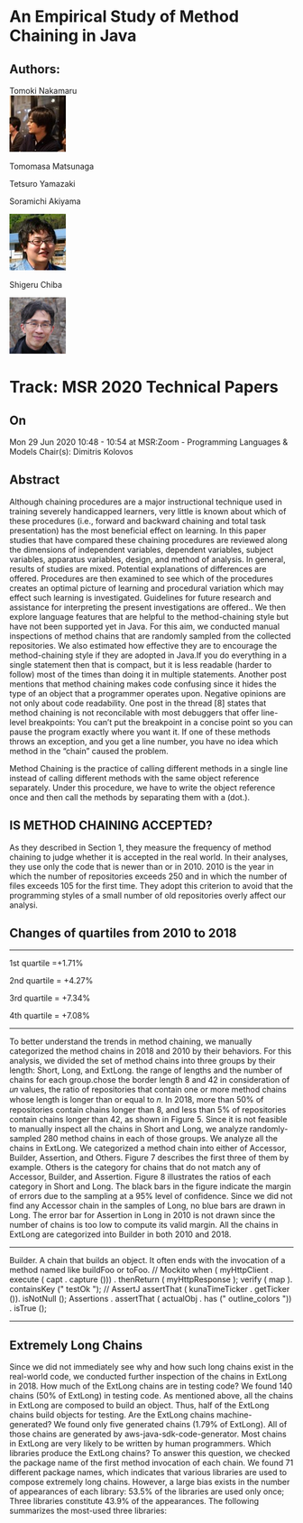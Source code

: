 

# An Empirical Study of Method Chaining in Java


## Authors:

 Tomoki Nakamaru  
     ![Author Avatar](./image1.jpg)



 Tomomasa Matsunaga

 Tetsuro Yamazaki

 Soramichi Akiyama

  ![Author Avatar](./image2.jpg)

   Shigeru Chiba

  ![Author Avatar](./image3.jpg)

 # Track: MSR 2020 Technical Papers


## On  
Mon 29 Jun 2020 10:48 - 10:54 at MSR:Zoom - Programming Languages & Models Chair(s): Dimitris Kolovos


## Abstract

 Although chaining procedures are a major instructional technique used in training severely handicapped learners, very little is known about which of these procedures (i.e., forward and backward chaining and total task presentation) has the most beneficial effect on learning. In this paper studies that have compared these chaining procedures are reviewed along the dimensions of independent variables, dependent variables, subject variables, apparatus variables, design, and method of analysis. In general, results of studies are mixed. Potential explanations of differences are offered. Procedures are then examined to see which of the procedures creates an optimal picture of learning and procedural variation which may effect such learning is investigated. Guidelines for future research and assistance for interpreting the present investigations are offered.. We then explore language features that
are helpful to the method-chaining style but have not been supported yet in Java. For this aim, we conducted manual inspections
of method chains that are randomly sampled from the collected
repositories. We also estimated how effective they are to encourage
the method-chaining style if they are adopted in Java.If you do everything in a single statement then that is
compact, but it is less readable (harder to follow) most
of the times than doing it in multiple statements.
Another post mentions that method chaining makes code confusing
since it hides the type of an object that a programmer operates upon.
Negative opinions are not only about code readability. One post in
the thread [8] states that method chaining is not reconcilable with
most debuggers that offer line-level breakpoints:
You can’t put the breakpoint in a concise point so you
can pause the program exactly where you want it. If
one of these methods throws an exception, and you
get a line number, you have no idea which method in
the “chain” caused the problem.

 Method Chaining is the practice of calling different methods in a single line instead of calling different methods with the same object reference separately. Under this procedure, we have to write the object reference once and then call the methods by separating them with a (dot.).

 ## IS METHOD CHAINING ACCEPTED?

As they described in Section 1, they measure the frequency of method
chaining to judge whether it is accepted in the real world. In their
analyses, they use only the code that is newer than or in 2010. 2010
is the year in which the number of repositories exceeds 250 and
in which the number of files exceeds 105
for the first time. They
adopt this criterion to avoid that the programming styles of a small
number of old repositories overly affect our analysi.




## Changes of quartiles from 2010 to 2018
___
1st quartile  =+1.71%

2nd quartile = +4.27%

3rd quartile = +7.34%

4th quartile = +7.08%

----


To better understand the trends in method chaining, we manually
categorized the method chains in 2018 and 2010 by their behaviors.
For this analysis, we divided the set of method chains into three
groups by their length: Short, Long, and ExtLong. 
the range of lengths and the number of chains for each group.chose the border length 8 and 42 in consideration of 𝑢𝑛 values,
the ratio of repositories that contain one or more method chains
whose length is longer than or equal to 𝑛. In 2018, more than 50%
of repositories contain chains longer than 8, and less than 5% of
repositories contain chains longer than 42, as shown in Figure 5.
Since it is not feasible to manually inspect all the chains in Short
and Long, we analyze randomly-sampled 280 method chains in
each of those groups. We analyze all the chains in ExtLong.
We categorized a method chain into either of Accessor, Builder,
Assertion, and Others. Figure 7 describes the first three of them
by example. Others is the category for chains that do not match
any of Accessor, Builder, and Assertion.
Figure 8 illustrates the ratios of each category in Short and
Long. The black bars in the figure indicate the margin of errors
due to the sampling at a 95% level of confidence. Since we did not
find any Accessor chain in the samples of Long, no blue bars are
drawn in Long. The error bar for Assertion in Long in 2010 is not
drawn since the number of chains is too low to compute its valid
margin. All the chains in ExtLong are categorized into Builder in
both 2010 and 2018.


----
Builder. A chain that builds an object. It often ends with the
invocation of a method named like buildFoo or toFoo.
// Mockito
when ( myHttpClient . execute ( capt . capture ()))
. thenReturn ( myHttpResponse );
verify ( map ). containsKey (" testOk ");
// AssertJ
assertThat ( kunaTimeTicker . getTicker ()). isNotNull ();
Assertions
. assertThat ( actualObj . has (" outline_colors "))
. isTrue ();

---




## Extremely Long Chains
Since we did not immediately see why and how such long chains
exist in the real-world code, we conducted further inspection of the
chains in ExtLong in 2018.
 How much of the ExtLong chains are in testing code? We
found 140 chains (50% of ExtLong) in testing code. As mentioned
above, all the chains in ExtLong are composed to build an object.
Thus, half of the ExtLong chains build objects for testing.
 Are the ExtLong chains machine-generated? We found only
five generated chains (1.79% of ExtLong). All of those chains
are generated by aws-java-sdk-code-generator. Most chains
in ExtLong are very likely to be written by human programmers.
 Which libraries produce the ExtLong chains? To answer this
question, we checked the package name of the first method invocation of each chain. We found 71 different package names, which
indicates that various libraries are used to compose extremely long
chains. However, a large bias exists in the number of appearances
of each library: 53.5% of the libraries are used only once; Three
libraries constitute 43.9% of the appearances. The following summarizes the most-used three libraries: